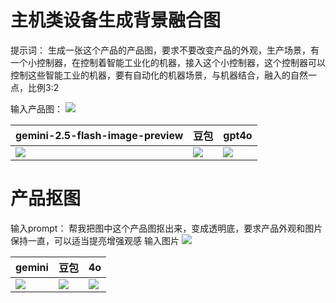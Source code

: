 # 主机类设备生成背景融合图
提示词：
生成一张这个产品的产品图，要求不要改变产品的外观，生产场景，有一个小控制器，在控制着智能工业化的机器，接入这个小控制器，这个控制器可以控制这些智能工业的机器，要有自动化的机器场景，与机器结合，融入的自然一点，比例3:2

输入产品图：
![](Pasted%20image%2020250828174659.png)


| gemini-2.5-flash-image-preview           | 豆包                    | gpt4o                          |
| ---------------------------------------- | --------------------- | ------------------------------ |
| ![](Pasted%20image%2020250828174736.png) | ![](output_image.jpg) | ![](企业微信截图_17528330554914.png) |




# 产品抠图
输入prompt：
帮我把图中这个产品图抠出来，变成透明底，要求产品外观和图片保持一直，可以适当提亮增强观感
输入图片
![](Pasted%20image%2020250828175036.png)


| gemini                                   | 豆包                     | 4o                             |
| ---------------------------------------- | ---------------------- | ------------------------------ |
| ![](Pasted%20image%2020250828175109.png) | ![](output_image2.jpg) | ![](企业微信截图_17528336662489.png) |
